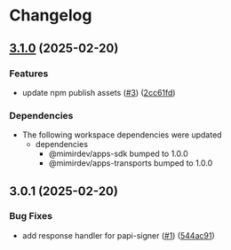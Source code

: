 # Changelog

## [3.1.0](https://github.com/mimir-labs/mimir-apps-sdk/compare/papi-signer-v3.0.1...papi-signer-v3.1.0) (2025-02-20)


### Features

* update npm publish assets ([#3](https://github.com/mimir-labs/mimir-apps-sdk/issues/3)) ([2cc61fd](https://github.com/mimir-labs/mimir-apps-sdk/commit/2cc61fd35424ec1750f44e2badb4cdb0fe81e463))


### Dependencies

* The following workspace dependencies were updated
  * dependencies
    * @mimirdev/apps-sdk bumped to 1.0.0
    * @mimirdev/apps-transports bumped to 1.0.0

## 3.0.1 (2025-02-20)


### Bug Fixes

* add response handler for papi-signer ([#1](https://github.com/mimir-labs/mimir-apps-sdk/issues/1)) ([544ac91](https://github.com/mimir-labs/mimir-apps-sdk/commit/544ac911001ce5a90711f182a66cd4f5898e9b19))
